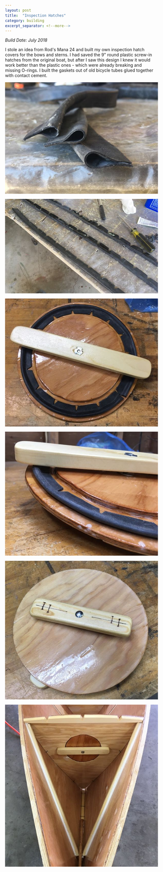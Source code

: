 ```yaml
---
layout: post
title:  "Inspection Hatches"
category: building
excerpt_separator: <!--more-->
---
```


*Build Date: July 2018*

I stole an idea from Rod's Mana 24 and built my own inspection hatch covers for the bows and sterns. I had saved the 9" round plastic screw-in hatches from the original boat, but after I saw this design I knew it would work better than the plastic ones - which were already breaking and missing O-rings. I built the gaskets out of old bicycle tubes glued together with contact cement.

<!--more-->

![Gaskets from Bicycle Tubes](/assets/images/inspection-gasket-1.jpg)

![Gaskets from Bicycle Tubes](/assets/images/inspection-gasket-2.jpg)

![Inner Side of Cover](/assets/images/inspection-inner-1.jpg)

![Inner Side of Cover](/assets/images/inspection-inner-2.jpg)

![Outer Side of Cover](/assets/images/inspection-outer.jpg)

![Inside of Stern Cover When Installed](/assets/images/inspection-installed.jpg)
